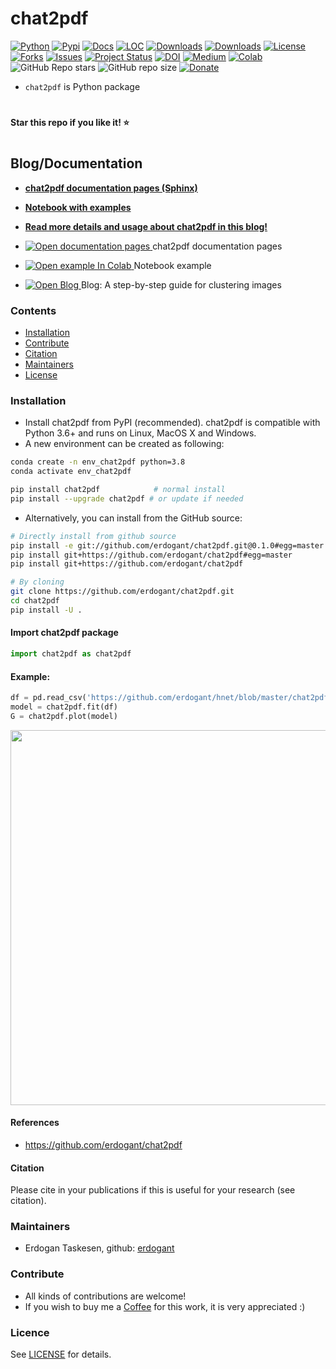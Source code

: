 # chat2pdf

[![Python](https://img.shields.io/pypi/pyversions/chat2pdf)](https://img.shields.io/pypi/pyversions/chat2pdf)
[![Pypi](https://img.shields.io/pypi/v/chat2pdf)](https://pypi.org/project/chat2pdf/)
[![Docs](https://img.shields.io/badge/Sphinx-Docs-Green)](https://erdogant.github.io/chat2pdf/)
[![LOC](https://sloc.xyz/github/erdogant/chat2pdf/?category=code)](https://github.com/erdogant/chat2pdf/)
[![Downloads](https://static.pepy.tech/personalized-badge/chat2pdf?period=month&units=international_system&left_color=grey&right_color=brightgreen&left_text=PyPI%20downloads/month)](https://pepy.tech/project/chat2pdf)
[![Downloads](https://static.pepy.tech/personalized-badge/chat2pdf?period=total&units=international_system&left_color=grey&right_color=brightgreen&left_text=Downloads)](https://pepy.tech/project/chat2pdf)
[![License](https://img.shields.io/badge/license-MIT-green.svg)](https://github.com/erdogant/chat2pdf/blob/master/LICENSE)
[![Forks](https://img.shields.io/github/forks/erdogant/chat2pdf.svg)](https://github.com/erdogant/chat2pdf/network)
[![Issues](https://img.shields.io/github/issues/erdogant/chat2pdf.svg)](https://github.com/erdogant/chat2pdf/issues)
[![Project Status](http://www.repostatus.org/badges/latest/active.svg)](http://www.repostatus.org/#active)
[![DOI](https://zenodo.org/badge/228166657.svg)](https://zenodo.org/badge/latestdoi/228166657)
[![Medium](https://img.shields.io/badge/Medium-Blog-green)](https://towardsdatascience.com/what-are-chat2pdf-loadings-and-biplots-9a7897f2e559)
[![Colab](https://colab.research.google.com/assets/colab-badge.svg?logo=github%20sponsors)](https://erdogant.github.io/chat2pdf/pages/html/Documentation.html#colab-notebook)
![GitHub Repo stars](https://img.shields.io/github/stars/erdogant/chat2pdf)
![GitHub repo size](https://img.shields.io/github/repo-size/erdogant/chat2pdf)
[![Donate](https://img.shields.io/badge/Support%20this%20project-grey.svg?logo=github%20sponsors)](https://erdogant.github.io/chat2pdf/pages/html/Documentation.html#)
<!---[![BuyMeCoffee](https://img.shields.io/badge/buymea-coffee-yellow.svg)](https://www.buymeacoffee.com/erdogant)-->
<!---[![Coffee](https://img.shields.io/badge/coffee-black-grey.svg)](https://erdogant.github.io/donate/?currency=USD&amount=5)-->





<!---[![BuyMeCoffee](https://img.shields.io/badge/buymea-coffee-yellow.svg)](https://www.buymeacoffee.com/erdogant)-->
<!---[![Coffee](https://img.shields.io/badge/coffee-black-grey.svg)](https://erdogant.github.io/donate/?currency=USD&amount=5)-->

* ``chat2pdf`` is Python package

# 
**Star this repo if you like it! ⭐️**
#


## Blog/Documentation

* [**chat2pdf documentation pages (Sphinx)**](https://erdogant.github.io/chat2pdf/)
* [**Notebook with examples**](https://colab.research.google.com/github/erdogant/chat2pdf/blob/master/notebooks/chat2pdf.ipynb)
* [**Read more details and usage about chat2pdf in this blog!**](https://towardsdatascience.com/chat2pdf)

* <a href="https://erdogant.github.io/chat2pdf/"> <img src="https://img.shields.io/badge/Sphinx-Docs-Green" alt="Open documentation pages"/> </a> chat2pdf documentation pages 
* <a href="https://colab.research.google.com/github/erdogant/chat2pdf/blob/master/notebooks/chat2pdf.ipynb"> <img src="https://colab.research.google.com/assets/colab-badge.svg" alt="Open example In Colab"/> </a> Notebook example 
* <a href="https://towardsdatascience.com/a-step-by-step-guide-for-clustering-images-4b45f9906128"> <img src="https://img.shields.io/badge/Medium-Blog-blue" alt="Open Blog"/> </a> Blog: A step-by-step guide for clustering images 


### Contents
- [Installation](#-installation)
- [Contribute](#-contribute)
- [Citation](#-citation)
- [Maintainers](#-maintainers)
- [License](#-copyright)

### Installation
* Install chat2pdf from PyPI (recommended). chat2pdf is compatible with Python 3.6+ and runs on Linux, MacOS X and Windows. 
* A new environment can be created as following:

```bash
conda create -n env_chat2pdf python=3.8
conda activate env_chat2pdf
```

```bash
pip install chat2pdf            # normal install
pip install --upgrade chat2pdf # or update if needed
```

* Alternatively, you can install from the GitHub source:
```bash
# Directly install from github source
pip install -e git://github.com/erdogant/chat2pdf.git@0.1.0#egg=master
pip install git+https://github.com/erdogant/chat2pdf#egg=master
pip install git+https://github.com/erdogant/chat2pdf

# By cloning
git clone https://github.com/erdogant/chat2pdf.git
cd chat2pdf
pip install -U .
```  

#### Import chat2pdf package
```python
import chat2pdf as chat2pdf
```

#### Example:
```python
df = pd.read_csv('https://github.com/erdogant/hnet/blob/master/chat2pdf/data/example_data.csv')
model = chat2pdf.fit(df)
G = chat2pdf.plot(model)
```
<p align="center">
  <img src="https://github.com/erdogant/chat2pdf/blob/master/docs/figs/fig1.png" width="600" />
  
</p>


#### References
* https://github.com/erdogant/chat2pdf

#### Citation
Please cite in your publications if this is useful for your research (see citation).
   
### Maintainers
* Erdogan Taskesen, github: [erdogant](https://github.com/erdogant)

### Contribute
* All kinds of contributions are welcome!
* If you wish to buy me a <a href="https://www.buymeacoffee.com/erdogant">Coffee</a> for this work, it is very appreciated :)

### Licence
See [LICENSE](LICENSE) for details.
